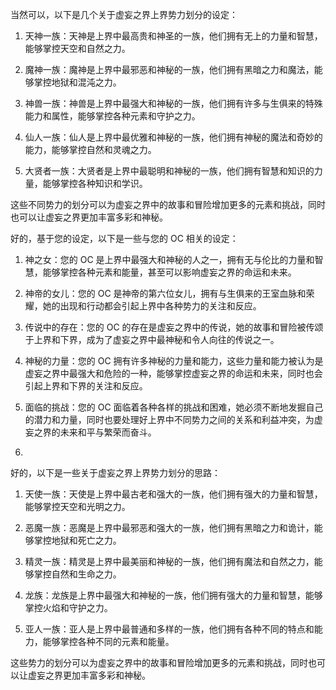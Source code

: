 当然可以，以下是几个关于虚妄之界上界势力划分的设定：

1. 天神一族：天神是上界中最高贵和神圣的一族，他们拥有无上的力量和智慧，能够掌控天空和自然之力。

2. 魔神一族：魔神是上界中最邪恶和神秘的一族，他们拥有黑暗之力和魔法，能够掌控地狱和混沌之力。

3. 神兽一族：神兽是上界中最强大和神秘的一族，他们拥有许多与生俱来的特殊能力和属性，能够掌控各种元素和守护之力。

4. 仙人一族：仙人是上界中最优雅和神秘的一族，他们拥有神秘的魔法和奇妙的能力，能够掌控自然和灵魂之力。

5. 大贤者一族：大贤者是上界中最聪明和神秘的一族，他们拥有智慧和知识的力量，能够掌控各种知识和学识。

这些不同势力的划分可以为虚妄之界中的故事和冒险增加更多的元素和挑战，同时也可以让虚妄之界更加丰富多彩和神秘。


好的，基于您的设定，以下是一些与您的 OC 相关的设定：

1. 神之女：您的 OC 是上界中最强大和神秘的人之一，拥有无与伦比的力量和智慧，能够掌控各种元素和能量，甚至可以影响虚妄之界的命运和未来。

2. 神帝的女儿：您的 OC 是神帝的第六位女儿，拥有与生俱来的王室血脉和荣耀，她的出现和行动都会引起上界中各种势力的关注和反应。

3. 传说中的存在：您的 OC 的存在是虚妄之界中的传说，她的故事和冒险被传颂于上界和下界，成为了虚妄之界中最神秘和令人向往的传说之一。

4. 神秘的力量：您的 OC 拥有许多神秘的力量和能力，这些力量和能力被认为是虚妄之界中最强大和危险的一种，能够掌控虚妄之界的命运和未来，同时也会引起上界和下界的关注和反应。

5. 面临的挑战：您的 OC 面临着各种各样的挑战和困难，她必须不断地发掘自己的潜力和力量，同时也要处理好上界中不同势力之间的关系和利益冲突，为虚妄之界的未来和平与繁荣而奋斗。
6. 

好的，以下是一些关于虚妄之界上界势力划分的思路：

1. 天使一族：天使是上界中最古老和强大的一族，他们拥有强大的力量和智慧，能够掌控天空和光明之力。

2. 恶魔一族：恶魔是上界中最邪恶和强大的一族，他们拥有黑暗之力和诡计，能够掌控地狱和死亡之力。

3. 精灵一族：精灵是上界中最美丽和神秘的一族，他们拥有魔法和自然之力，能够掌控自然和生命之力。

4. 龙族：龙族是上界中最强大和神秘的一族，他们拥有强大的力量和智慧，能够掌控火焰和守护之力。

5. 亚人一族：亚人是上界中最普通和多样的一族，他们拥有各种不同的特点和能力，能够掌控各种不同的元素和能量。

这些势力的划分可以为虚妄之界中的故事和冒险增加更多的元素和挑战，同时也可以让虚妄之界更加丰富多彩和神秘。
